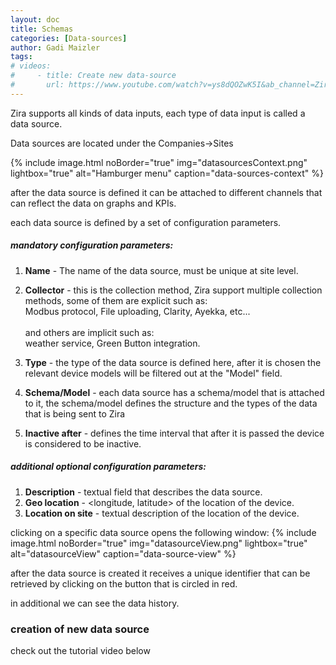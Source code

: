 ```yaml
---
layout: doc
title: Schemas
categories: [Data-sources]
author: Gadi Maizler
tags: 
# videos: 
#     - title: Create new data-source
#       url: https://www.youtube.com/watch?v=ys8dQOZwK5I&ab_channel=Zira
---
```


Zira supports all kinds of data inputs, each type of data input is called a data source.

Data sources are located under the Companies->Sites


{% include image.html noBorder="true" img="datasourcesContext.png" lightbox="true" alt="Hamburger menu" caption="data-sources-context" %}


after the data source is defined it can be attached to different channels that can reflect the data on graphs and KPIs.

each data source is defined by a set of configuration parameters.

##### mandatory configuration parameters: 
1. **Name** - The name of the data source, must be unique at site level.
2. **Collector** - this is the collection method, Zira support multiple collection methods, some of them are explicit such as:<br>Modbus protocol, File uploading, Clarity, Ayekka, etc...</br>
<br>and others are implicit such as: </br>
weather service, Green Button integration.

1. **Type** - the type of the data source is defined here, after it is chosen the relevant device models will be filtered out at the "Model" field.
2. **Schema/Model** - each data source has a schema/model that is attached to it, the schema/model defines the structure and the types of the data that is being sent to Zira

3. **Inactive after** - defines the time interval that after it is passed the device is considered to be inactive.


#####  additional optional configuration parameters:
1.  **Description** - textual field that describes the data source.
2.  **Geo location** - <longitude, latitude> of the location of the device.
3.  **Location on site** - textual description of the location of the device.



clicking on a specific data source opens the following window:
{% include image.html noBorder="true" img="datasourceView.png" lightbox="true" alt="datasourceView" caption="data-source-view" %}

after the data source is created it receives a unique identifier that can be retrieved by clicking on the button that is circled in red.

in additional we can see the data history.



### creation of new data source
check out the tutorial video below
<!-- <iframe width="640" height="420" src="https://www.youtube.com/embed/ys8dQOZwK5I" title="YouTube video player" frameborder="0" allow="accelerometer; autoplay; clipboard-write; encrypted-media; gyroscope; picture-in-picture" allowfullscreen></iframe> -->

